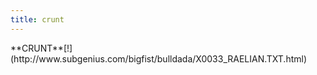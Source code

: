 ```yaml
---
title: crunt
---
```


<span id="crunt">
</span>
**CRUNT**[!](http://www.subgenius.com/bigfist/bulldada/X0033_RAELIAN.TXT.html)

<script>
function crunt() {
  if (Math.random() < 0.5) {
    return "CRUNT";
  } else {
    return "crunt";
  }
}

function init() {
  var p = document.getElementById("crunt");
  var out = [];
  var crunts = Math.floor(Math.random() * 300) + 200;
  var babies = crunts * 3 / 4;
  
  for (var i = 0; i < crunts; i += 1) {
    out.push(crunt());
  }
  for (var i = 0; i < babies; i += 1) {
    out.push("crunt");
  }
  p.textContent = out.join(" ");
}
window.addEventListener("load", init);
</script>